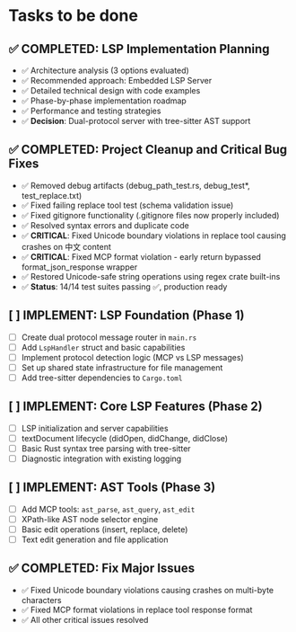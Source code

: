 # Tasks to be done

## ✅ COMPLETED: LSP Implementation Planning
 - ✅ Architecture analysis (3 options evaluated)
 - ✅ Recommended approach: Embedded LSP Server
 - ✅ Detailed technical design with code examples
 - ✅ Phase-by-phase implementation roadmap
 - ✅ Performance and testing strategies
 - ✅ **Decision**: Dual-protocol server with tree-sitter AST support

## ✅ COMPLETED: Project Cleanup and Critical Bug Fixes
 - ✅ Removed debug artifacts (debug_path_test.rs, debug_test*, test_replace.txt)
 - ✅ Fixed failing replace tool test (schema validation issue)
 - ✅ Fixed gitignore functionality (.gitignore files now properly included)
 - ✅ Resolved syntax errors and duplicate code
 - ✅ **CRITICAL**: Fixed Unicode boundary violations in replace tool causing crashes on 中文 content
 - ✅ **CRITICAL**: Fixed MCP format violation - early return bypassed format_json_response wrapper
 - ✅ Restored Unicode-safe string operations using regex crate built-ins
 - ✅ **Status**: 14/14 test suites passing ✅, production ready

## [ ] IMPLEMENT: LSP Foundation (Phase 1)
 - [ ] Create dual protocol message router in `main.rs`
 - [ ] Add `LspHandler` struct and basic capabilities
 - [ ] Implement protocol detection logic (MCP vs LSP messages)
 - [ ] Set up shared state infrastructure for file management
 - [ ] Add tree-sitter dependencies to `Cargo.toml`

## [ ] IMPLEMENT: Core LSP Features (Phase 2)  
 - [ ] LSP initialization and server capabilities
 - [ ] textDocument lifecycle (didOpen, didChange, didClose)
 - [ ] Basic Rust syntax tree parsing with tree-sitter
 - [ ] Diagnostic integration with existing logging

## [ ] IMPLEMENT: AST Tools (Phase 3)
 - [ ] Add MCP tools: `ast_parse`, `ast_query`, `ast_edit`
 - [ ] XPath-like AST node selector engine
 - [ ] Basic edit operations (insert, replace, delete)
 - [ ] Text edit generation and file application

## ✅ COMPLETED: Fix Major Issues
 - ✅ Fixed Unicode boundary violations causing crashes on multi-byte characters
 - ✅ Fixed MCP format violations in replace tool response format
 - ✅ All other critical issues resolved
